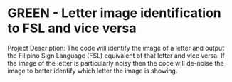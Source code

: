 # GREEN - Letter image identification to FSL and vice versa
Project Description:
The code will identify the image of a letter and output the Filipino Sign Language (FSL) equivalent of that letter and vice versa. If the image of the letter is particularly noisy then the code will de-noise the image to better identify which letter the image is showing.
